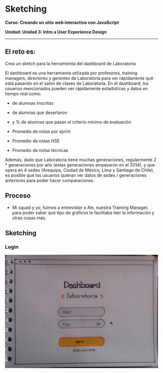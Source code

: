 # Sketching

**Curso: Creando un sitio web interactivo con JavaScript**  

**Unidad:  Unidad 3: Intro a User Experience Design**

***

## El reto es:

Crea un sketch para la herramienta del dashboard de Laboratoria

El dashboard es una herramienta utilizada por profesores, training managers, directores y gerentes de Laboratoria para ver rápidamente qué está pasando en el salón de clases de Laboratoria. En el dashboard, los usuarios mencionados pueden ver rápidamente estadísticas y datos en tiempo real como:

* de alumnas inscritas

* de alumnas que desertaron

* y % de alumnas que pasan el criterio mínimo de evaluación

* Promedio de notas por sprint

* Promedio de notas HSE

* Promedio de notas técnicas

Además, dado que Laboratoria tiene muchas generaciones, regularmente 2 * generaciones por año (estas generaciones empezaron en el 2014), y que opera en 4 sedes (Arequipa, Ciudad de México, Lima y Santiago de Chile), es posible que los usuarios quieran ver datos de sedes / generaciones anteriores para poder hacer comparaciones.

## Proceso

* Mi squad y yo, fuimos a entrevistar a Ale, nuestra Training Manager, para poder saber qué tipo de gráficos le facilitaba leer la información y otras cosas más.

## Sketching 

### Login

![navigation](assets/img/sign-in.jpg)